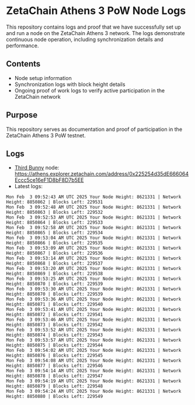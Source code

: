 # ZetaChain Athens 3 PoW Node Logs
This repository contains logs and proof that we have successfully set up and run a node on the ZetaChain Athens 3 network. The logs demonstrate continuous node operation, including synchronization details and performance.

## Contents
- Node setup information
- Synchronization logs with block height details
- Ongoing proof of work logs to verify active participation in the ZetaChain network

## Purpose
This repository serves as documentation and proof of participation in the ZetaChain Athens 3 PoW testnet.

## Logs

- [Third Bunny](https://thirdbunny.xyz/) node: https://athens.explorer.zetachain.com/address/0x225254d35dE666064Eccc5ce16eF1D8bF8D7b5EE
- Latest logs:
```
Mon Feb  3 09:52:43 AM UTC 2025 Your Node Height: 8621331 | Network Height: 8850862 | Blocks Left: 229531
Mon Feb  3 09:52:48 AM UTC 2025 Your Node Height: 8621331 | Network Height: 8850863 | Blocks Left: 229532
Mon Feb  3 09:52:53 AM UTC 2025 Your Node Height: 8621331 | Network Height: 8850864 | Blocks Left: 229533
Mon Feb  3 09:52:58 AM UTC 2025 Your Node Height: 8621331 | Network Height: 8850865 | Blocks Left: 229534
Mon Feb  3 09:53:04 AM UTC 2025 Your Node Height: 8621331 | Network Height: 8850866 | Blocks Left: 229535
Mon Feb  3 09:53:09 AM UTC 2025 Your Node Height: 8621331 | Network Height: 8850867 | Blocks Left: 229536
Mon Feb  3 09:53:14 AM UTC 2025 Your Node Height: 8621331 | Network Height: 8850868 | Blocks Left: 229537
Mon Feb  3 09:53:20 AM UTC 2025 Your Node Height: 8621331 | Network Height: 8850869 | Blocks Left: 229538
Mon Feb  3 09:53:25 AM UTC 2025 Your Node Height: 8621331 | Network Height: 8850870 | Blocks Left: 229539
Mon Feb  3 09:53:30 AM UTC 2025 Your Node Height: 8621331 | Network Height: 8850870 | Blocks Left: 229539
Mon Feb  3 09:53:36 AM UTC 2025 Your Node Height: 8621331 | Network Height: 8850871 | Blocks Left: 229540
Mon Feb  3 09:53:41 AM UTC 2025 Your Node Height: 8621331 | Network Height: 8850872 | Blocks Left: 229541
Mon Feb  3 09:53:46 AM UTC 2025 Your Node Height: 8621331 | Network Height: 8850873 | Blocks Left: 229542
Mon Feb  3 09:53:52 AM UTC 2025 Your Node Height: 8621331 | Network Height: 8850874 | Blocks Left: 229543
Mon Feb  3 09:53:57 AM UTC 2025 Your Node Height: 8621331 | Network Height: 8850875 | Blocks Left: 229544
Mon Feb  3 09:54:02 AM UTC 2025 Your Node Height: 8621331 | Network Height: 8850876 | Blocks Left: 229545
Mon Feb  3 09:54:08 AM UTC 2025 Your Node Height: 8621331 | Network Height: 8850877 | Blocks Left: 229546
Mon Feb  3 09:54:14 AM UTC 2025 Your Node Height: 8621331 | Network Height: 8850878 | Blocks Left: 229547
Mon Feb  3 09:54:19 AM UTC 2025 Your Node Height: 8621331 | Network Height: 8850879 | Blocks Left: 229548
Mon Feb  3 09:54:24 AM UTC 2025 Your Node Height: 8621331 | Network Height: 8850880 | Blocks Left: 229549
```

